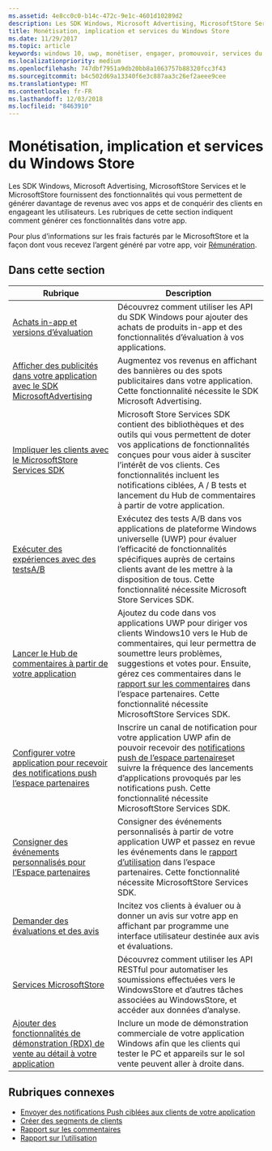 ```yaml
---
ms.assetid: 4e8cc0c0-b14c-472c-9e1c-4601d10289d2
description: Les SDK Windows, Microsoft Advertising, MicrosoftStore Services et le MicrosoftStore fournissent de nombreuses fonctionnalités qui vous permettent de générer davantage de revenus avec vos apps et de conquérir des clients en engageant les utilisateurs.
title: Monétisation, implication et services du Windows Store
ms.date: 11/29/2017
ms.topic: article
keywords: windows 10, uwp, monétiser, engager, promouvoir, services du Windows Store
ms.localizationpriority: medium
ms.openlocfilehash: 747dbf7951a9db20bb8a1063757b88320fcc3f43
ms.sourcegitcommit: b4c502d69a13340f6e3c887aa3c26ef2aeee9cee
ms.translationtype: MT
ms.contentlocale: fr-FR
ms.lasthandoff: 12/03/2018
ms.locfileid: "8463910"
---
```

# <a name="monetization-engagement-and-store-services"></a>Monétisation, implication et services du Windows Store

Les SDK Windows, Microsoft Advertising, MicrosoftStore Services et le MicrosoftStore fournissent des fonctionnalités qui vous permettent de générer davantage de revenus avec vos apps et de conquérir des clients en engageant les utilisateurs. Les rubriques de cette section indiquent comment générer ces fonctionnalités dans votre app.

Pour plus d’informations sur les frais facturés par le MicrosoftStore et la façon dont vous recevez l’argent généré par votre app, voir [Rémunération](../publish/getting-paid-apps.md).

## <a name="in-this-section"></a>Dans cette section

| Rubrique                | Description                 |
|--------------------|-----------------------------|
| [Achats in-app et versions d’évaluation](in-app-purchases-and-trials.md)      | Découvrez comment utiliser les API du SDK Windows pour ajouter des achats de produits in-app et des fonctionnalités d’évaluation à vos applications.  |
| [Afficher des publicités dans votre application avec le SDK MicrosoftAdvertising](display-ads-in-your-app.md)      |   Augmentez vos revenus en affichant des bannières ou des spots publicitaires dans votre application. Cette fonctionnalité nécessite le SDK Microsoft Advertising. |
| [Impliquer les clients avec le MicrosoftStore Services SDK](microsoft-store-services-sdk.md)      | Microsoft Store Services SDK contient des bibliothèques et des outils qui vous permettent de doter vos applications de fonctionnalités conçues pour vous aider à susciter l’intérêt de vos clients. Ces fonctionnalités incluent les notifications ciblées, A / B tests et lancement du Hub de commentaires à partir de votre application. |
| [Exécuter des expériences avec des testsA/B](run-app-experiments-with-a-b-testing.md)      |   Exécutez des tests A/B dans vos applications de plateforme Windows universelle (UWP) pour évaluer l’efficacité de fonctionnalités spécifiques auprès de certains clients avant de les mettre à la disposition de tous. Cette fonctionnalité nécessite Microsoft Store Services SDK.  |
| [Lancer le Hub de commentaires à partir de votre application](launch-feedback-hub-from-your-app.md)      |   Ajoutez du code dans vos applications UWP pour diriger vos clients Windows10 vers le Hub de commentaires, qui leur permettra de soumettre leurs problèmes, suggestions et votes pour. Ensuite, gérez ces commentaires dans le [rapport sur les commentaires](../publish/feedback-report.md) dans l’espace partenaires. Cette fonctionnalité nécessite MicrosoftStore Services SDK.   |
| [Configurer votre application pour recevoir des notifications push l’espace partenaires](configure-your-app-to-receive-dev-center-notifications.md)  |  Inscrire un canal de notification pour votre application UWP afin de pouvoir recevoir des [notifications push de l’espace partenaires](../publish/send-push-notifications-to-your-apps-customers.md)et suivre la fréquence des lancements d’applications provoqués par les notifications push. Cette fonctionnalité nécessite MicrosoftStore Services SDK.  |
| [Consigner des événements personnalisés pour l’Espace partenaires](log-custom-events-for-dev-center.md)  | Consigner des événements personnalisés à partir de votre application UWP et passez en revue les événements dans le [rapport d’utilisation](../publish/usage-report.md) dans l’espace partenaires. Cette fonctionnalité nécessite MicrosoftStore Services SDK. |
| [Demander des évaluations et des avis](request-ratings-and-reviews.md) |  Incitez vos clients à évaluer ou à donner un avis sur votre app en affichant par programme une interface utilisateur destinée aux avis et évaluations.  |
| [Services MicrosoftStore](using-windows-store-services.md)    |  Découvrez comment utiliser les API RESTful pour automatiser les soumissions effectuées vers le WindowsStore et d’autres tâches associées au WindowsStore, et accéder aux données d’analyse.    |
| [Ajouter des fonctionnalités de démonstration (RDX) de vente au détail à votre application](retail-demo-experience.md)        |  Inclure un mode de démonstration commerciale de votre application Windows afin que les clients qui tester le PC et appareils sur le sol vente peuvent aller à droite dans.  |

## <a name="related-topics"></a>Rubriques connexes

* [Envoyer des notifications Push ciblées aux clients de votre application](../publish/send-push-notifications-to-your-apps-customers.md)
* [Créer des segments de clients](../publish/create-customer-segments.md)
* [Rapport sur les commentaires](../publish/feedback-report.md)
* [Rapport sur l’utilisation](../publish/usage-report.md)
